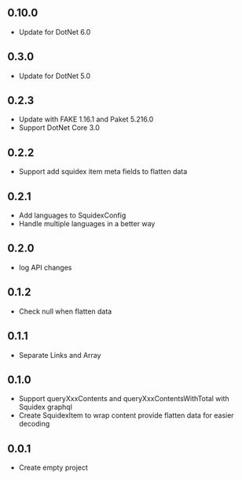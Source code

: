 ## 0.10.0
* Update for DotNet 6.0

## 0.3.0
* Update for DotNet 5.0

## 0.2.3
* Update with FAKE 1.16.1 and Paket 5.216.0
* Support DotNet Core 3.0

## 0.2.2
* Support add squidex item meta fields to flatten data

## 0.2.1
* Add languages to SquidexConfig
* Handle multiple languages in a better way

## 0.2.0
* log API changes

## 0.1.2
* Check null when flatten data

## 0.1.1
* Separate Links and Array

## 0.1.0
* Support queryXxxContents and queryXxxContentsWithTotal with Squidex graphql
* Create SquidexItem to wrap content provide flatten data for easier decoding

## 0.0.1
* Create empty project
